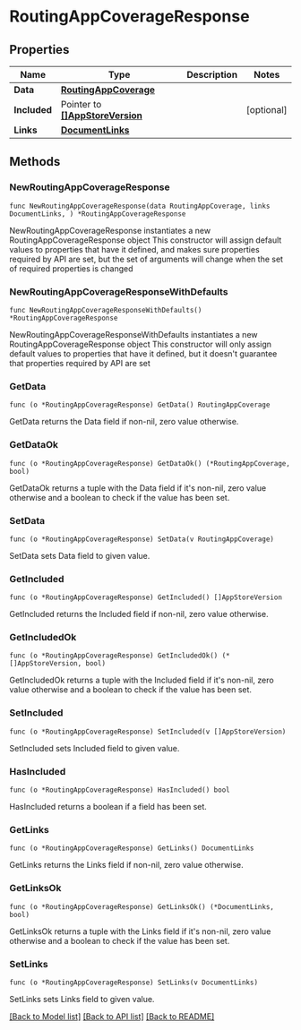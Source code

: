 # RoutingAppCoverageResponse

## Properties

Name | Type | Description | Notes
------------ | ------------- | ------------- | -------------
**Data** | [**RoutingAppCoverage**](RoutingAppCoverage.md) |  | 
**Included** | Pointer to [**[]AppStoreVersion**](AppStoreVersion.md) |  | [optional] 
**Links** | [**DocumentLinks**](DocumentLinks.md) |  | 

## Methods

### NewRoutingAppCoverageResponse

`func NewRoutingAppCoverageResponse(data RoutingAppCoverage, links DocumentLinks, ) *RoutingAppCoverageResponse`

NewRoutingAppCoverageResponse instantiates a new RoutingAppCoverageResponse object
This constructor will assign default values to properties that have it defined,
and makes sure properties required by API are set, but the set of arguments
will change when the set of required properties is changed

### NewRoutingAppCoverageResponseWithDefaults

`func NewRoutingAppCoverageResponseWithDefaults() *RoutingAppCoverageResponse`

NewRoutingAppCoverageResponseWithDefaults instantiates a new RoutingAppCoverageResponse object
This constructor will only assign default values to properties that have it defined,
but it doesn't guarantee that properties required by API are set

### GetData

`func (o *RoutingAppCoverageResponse) GetData() RoutingAppCoverage`

GetData returns the Data field if non-nil, zero value otherwise.

### GetDataOk

`func (o *RoutingAppCoverageResponse) GetDataOk() (*RoutingAppCoverage, bool)`

GetDataOk returns a tuple with the Data field if it's non-nil, zero value otherwise
and a boolean to check if the value has been set.

### SetData

`func (o *RoutingAppCoverageResponse) SetData(v RoutingAppCoverage)`

SetData sets Data field to given value.


### GetIncluded

`func (o *RoutingAppCoverageResponse) GetIncluded() []AppStoreVersion`

GetIncluded returns the Included field if non-nil, zero value otherwise.

### GetIncludedOk

`func (o *RoutingAppCoverageResponse) GetIncludedOk() (*[]AppStoreVersion, bool)`

GetIncludedOk returns a tuple with the Included field if it's non-nil, zero value otherwise
and a boolean to check if the value has been set.

### SetIncluded

`func (o *RoutingAppCoverageResponse) SetIncluded(v []AppStoreVersion)`

SetIncluded sets Included field to given value.

### HasIncluded

`func (o *RoutingAppCoverageResponse) HasIncluded() bool`

HasIncluded returns a boolean if a field has been set.

### GetLinks

`func (o *RoutingAppCoverageResponse) GetLinks() DocumentLinks`

GetLinks returns the Links field if non-nil, zero value otherwise.

### GetLinksOk

`func (o *RoutingAppCoverageResponse) GetLinksOk() (*DocumentLinks, bool)`

GetLinksOk returns a tuple with the Links field if it's non-nil, zero value otherwise
and a boolean to check if the value has been set.

### SetLinks

`func (o *RoutingAppCoverageResponse) SetLinks(v DocumentLinks)`

SetLinks sets Links field to given value.



[[Back to Model list]](../README.md#documentation-for-models) [[Back to API list]](../README.md#documentation-for-api-endpoints) [[Back to README]](../README.md)



